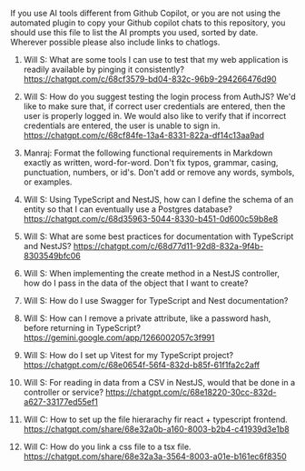 If you use AI tools different from Github Copilot, or you are not using the automated plugin to copy your Github copilot chats to this repository, you should  use this file to list the AI prompts you used, sorted by date. Wherever possible please also include links to chatlogs.

1. Will S: What are some tools I can use to test that my web application is readily available by pinging it consistently?
https://chatgpt.com/c/68cf3579-bd04-832c-96b9-294266476d90

2. Will S: How do you suggest testing the login process from AuthJS? We'd like to make sure that, if correct user credentials are entered, then the user is properly logged in. We would also like to verify that if incorrect credentials are entered, the user is unable to sign in. 
https://chatgpt.com/c/68cf84fe-13a4-8331-822a-df14c13aa9ad

3. Manraj: Format the following functional requirements in Markdown exactly as written, word-for-word. 
Don't fix typos, grammar, casing, punctuation, numbers, or id's. 
Don't add or remove any words, symbols, or examples. 

4. Will S: Using TypeScript and NestJS, how can I define the schema of an entity so that I can eventually use a Postgres database?
https://chatgpt.com/c/68d35963-5044-8330-b451-0d600c59b8e8

5. Will S: What are some best practices for documentation with TypeScript and NestJS?
https://chatgpt.com/c/68d77d11-92d8-832a-9f4b-8303549bfc06

6. Will S: When implementing the create method in a NestJS controller, how do I pass in the data of the object that I want to create?

7. Will S: How do I use Swagger for TypeScript and Nest documentation?

8. Will S: How can I remove a private attribute, like a password hash, before returning in TypeScript?
https://gemini.google.com/app/1266002057c3f991

9. Will S: How do I set up Vitest for my TypeScript project?
https://chatgpt.com/c/68e0654f-56f4-832d-b85f-61f1fa2c2aff

10. Will S: For reading in data from a CSV in NestJS, would that be done in a controller or service?
https://chatgpt.com/c/68e18220-30cc-832d-a627-33177ed55ef1

11. Will C: How to set up the file hierarachy fir react + typescript frontend. https://chatgpt.com/share/68e32a0b-a160-8003-b2b4-c41939d3e1b8

12. Will C: How do you link a css file to a tsx file. https://chatgpt.com/share/68e32a3a-3564-8003-a01e-b161ec6f8350
